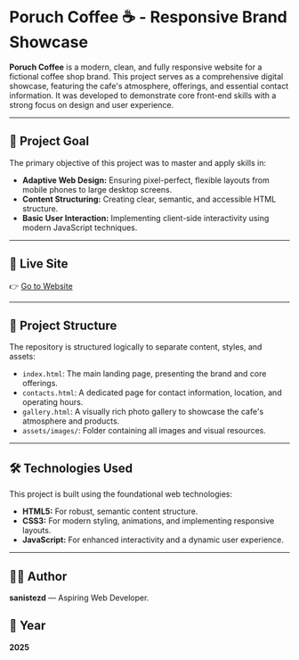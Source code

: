 # Poruch Coffee ☕ - Responsive Brand Showcase

**Poruch Coffee** is a modern, clean, and fully responsive website for a fictional coffee shop brand. This project serves as a comprehensive digital showcase, featuring the cafe's atmosphere, offerings, and essential contact information. It was developed to demonstrate core front-end skills with a strong focus on design and user experience.

---

## 🎯 Project Goal

The primary objective of this project was to master and apply skills in:

* **Adaptive Web Design:** Ensuring pixel-perfect, flexible layouts from mobile phones to large desktop screens.
* **Content Structuring:** Creating clear, semantic, and accessible HTML structure.
* **Basic User Interaction:** Implementing client-side interactivity using modern JavaScript techniques.

---

## 🔗 Live Site

👉 [Go to Website](https://sanistezd.github.io/poruchcoffee)

---

## 🧱 Project Structure

The repository is structured logically to separate content, styles, and assets:

* `index.html`: The main landing page, presenting the brand and core offerings.
* `contacts.html`: A dedicated page for contact information, location, and operating hours.
* `gallery.html`: A visually rich photo gallery to showcase the cafe's atmosphere and products.
* `assets/images/`: Folder containing all images and visual resources.

---

## 🛠 Technologies Used

This project is built using the foundational web technologies:

* **HTML5:** For robust, semantic content structure.
* **CSS3:** For modern styling, animations, and implementing responsive layouts.
* **JavaScript:** For enhanced interactivity and a dynamic user experience.

---

## 👨‍💻 Author

**sanistezd** — Aspiring Web Developer.

## 📅 Year

**2025**
